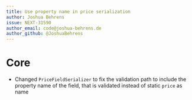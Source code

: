 ```yaml
---
title: Use property name in price serialization
author: Joshua Behrens
issue: NEXT-31590
author_email: code@joshua-behrens.de
author_github: @JoshuaBehrens
---
```

# Core
* Changed `PriceFieldSerializer` to fix the validation path to include the property name of the field, that is validated instead of static `price` as name
